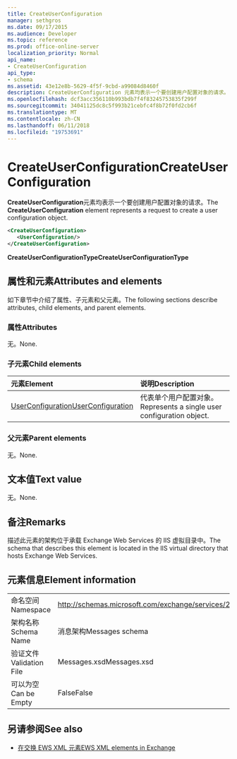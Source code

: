 ```yaml
---
title: CreateUserConfiguration
manager: sethgros
ms.date: 09/17/2015
ms.audience: Developer
ms.topic: reference
ms.prod: office-online-server
localization_priority: Normal
api_name:
- CreateUserConfiguration
api_type:
- schema
ms.assetid: 43e12e8b-5629-4f5f-9cbd-a99084d8460f
description: CreateUserConfiguration 元素均表示一个要创建用户配置对象的请求。
ms.openlocfilehash: dcf3acc356110b993bdb7f4f83245753835f299f
ms.sourcegitcommit: 34041125dc8c5f993b21cebfc4f8b72f0fd2cb6f
ms.translationtype: MT
ms.contentlocale: zh-CN
ms.lasthandoff: 06/11/2018
ms.locfileid: "19753691"
---
```

# <a name="createuserconfiguration"></a><span data-ttu-id="a6e4f-103">CreateUserConfiguration</span><span class="sxs-lookup"><span data-stu-id="a6e4f-103">CreateUserConfiguration</span></span>

<span data-ttu-id="a6e4f-104">**CreateUserConfiguration**元素均表示一个要创建用户配置对象的请求。</span><span class="sxs-lookup"><span data-stu-id="a6e4f-104">The **CreateUserConfiguration** element represents a request to create a user configuration object.</span></span> 
  
```xml
<CreateUserConfiguration>
   <UserConfiguration/>
</CreateUserConfiguration>
```

 <span data-ttu-id="a6e4f-105">**CreateUserConfigurationType**</span><span class="sxs-lookup"><span data-stu-id="a6e4f-105">**CreateUserConfigurationType**</span></span>
## <a name="attributes-and-elements"></a><span data-ttu-id="a6e4f-106">属性和元素</span><span class="sxs-lookup"><span data-stu-id="a6e4f-106">Attributes and elements</span></span>

<span data-ttu-id="a6e4f-107">如下章节中介绍了属性、子元素和父元素。</span><span class="sxs-lookup"><span data-stu-id="a6e4f-107">The following sections describe attributes, child elements, and parent elements.</span></span>
  
### <a name="attributes"></a><span data-ttu-id="a6e4f-108">属性</span><span class="sxs-lookup"><span data-stu-id="a6e4f-108">Attributes</span></span>

<span data-ttu-id="a6e4f-109">无。</span><span class="sxs-lookup"><span data-stu-id="a6e4f-109">None.</span></span>
  
### <a name="child-elements"></a><span data-ttu-id="a6e4f-110">子元素</span><span class="sxs-lookup"><span data-stu-id="a6e4f-110">Child elements</span></span>

|<span data-ttu-id="a6e4f-111">**元素**</span><span class="sxs-lookup"><span data-stu-id="a6e4f-111">**Element**</span></span>|<span data-ttu-id="a6e4f-112">**说明**</span><span class="sxs-lookup"><span data-stu-id="a6e4f-112">**Description**</span></span>|
|:-----|:-----|
|[<span data-ttu-id="a6e4f-113">UserConfiguration</span><span class="sxs-lookup"><span data-stu-id="a6e4f-113">UserConfiguration</span></span>](userconfiguration.md) <br/> |<span data-ttu-id="a6e4f-114">代表单个用户配置对象。</span><span class="sxs-lookup"><span data-stu-id="a6e4f-114">Represents a single user configuration object.</span></span>  <br/> |
   
### <a name="parent-elements"></a><span data-ttu-id="a6e4f-115">父元素</span><span class="sxs-lookup"><span data-stu-id="a6e4f-115">Parent elements</span></span>

<span data-ttu-id="a6e4f-116">无。</span><span class="sxs-lookup"><span data-stu-id="a6e4f-116">None.</span></span>
  
## <a name="text-value"></a><span data-ttu-id="a6e4f-117">文本值</span><span class="sxs-lookup"><span data-stu-id="a6e4f-117">Text value</span></span>

<span data-ttu-id="a6e4f-118">无。</span><span class="sxs-lookup"><span data-stu-id="a6e4f-118">None.</span></span>
  
## <a name="remarks"></a><span data-ttu-id="a6e4f-119">备注</span><span class="sxs-lookup"><span data-stu-id="a6e4f-119">Remarks</span></span>

<span data-ttu-id="a6e4f-120">描述此元素的架构位于承载 Exchange Web Services 的 IIS 虚拟目录中。</span><span class="sxs-lookup"><span data-stu-id="a6e4f-120">The schema that describes this element is located in the IIS virtual directory that hosts Exchange Web Services.</span></span>
  
## <a name="element-information"></a><span data-ttu-id="a6e4f-121">元素信息</span><span class="sxs-lookup"><span data-stu-id="a6e4f-121">Element information</span></span>

|||
|:-----|:-----|
|<span data-ttu-id="a6e4f-122">命名空间</span><span class="sxs-lookup"><span data-stu-id="a6e4f-122">Namespace</span></span>  <br/> |http://schemas.microsoft.com/exchange/services/2006/messages  <br/> |
|<span data-ttu-id="a6e4f-123">架构名称</span><span class="sxs-lookup"><span data-stu-id="a6e4f-123">Schema Name</span></span>  <br/> |<span data-ttu-id="a6e4f-124">消息架构</span><span class="sxs-lookup"><span data-stu-id="a6e4f-124">Messages schema</span></span>  <br/> |
|<span data-ttu-id="a6e4f-125">验证文件</span><span class="sxs-lookup"><span data-stu-id="a6e4f-125">Validation File</span></span>  <br/> |<span data-ttu-id="a6e4f-126">Messages.xsd</span><span class="sxs-lookup"><span data-stu-id="a6e4f-126">Messages.xsd</span></span>  <br/> |
|<span data-ttu-id="a6e4f-127">可以为空</span><span class="sxs-lookup"><span data-stu-id="a6e4f-127">Can be Empty</span></span>  <br/> |<span data-ttu-id="a6e4f-128">False</span><span class="sxs-lookup"><span data-stu-id="a6e4f-128">False</span></span>  <br/> |
   
## <a name="see-also"></a><span data-ttu-id="a6e4f-129">另请参阅</span><span class="sxs-lookup"><span data-stu-id="a6e4f-129">See also</span></span>



- [<span data-ttu-id="a6e4f-130">在交换 EWS XML 元素</span><span class="sxs-lookup"><span data-stu-id="a6e4f-130">EWS XML elements in Exchange</span></span>](ews-xml-elements-in-exchange.md)

